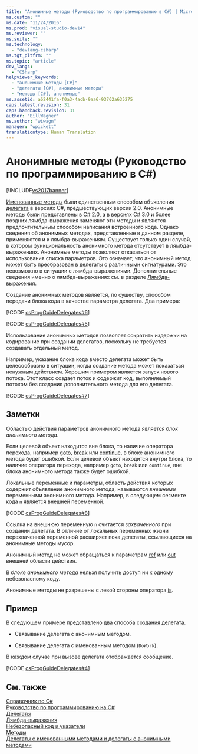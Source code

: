 ```yaml
---
title: "Анонимные методы (Руководство по программированию в C#) | Microsoft Docs"
ms.custom: ""
ms.date: "11/24/2016"
ms.prod: "visual-studio-dev14"
ms.reviewer: ""
ms.suite: ""
ms.technology: 
  - "devlang-csharp"
ms.tgt_pltfrm: ""
ms.topic: "article"
dev_langs: 
  - "CSharp"
helpviewer_keywords: 
  - "анонимные методы [C#]"
  - "делегаты [C#], анонимные методы"
  - "методы [C#], анонимные"
ms.assetid: a62441fa-f0a3-4acb-9aa6-93762a635275
caps.latest.revision: 31
caps.handback.revision: 31
author: "BillWagner"
ms.author: "wiwagn"
manager: "wpickett"
translationtype: Human Translation
---
```

# Анонимные методы (Руководство по программированию в C#)
[!INCLUDE[vs2017banner](../../../csharp/includes/vs2017banner.md)]

[Именованные методы](../../../csharp/programming-guide/delegates/delegates-with-named-vs-anonymous-methods.md) были единственным способом объявления [делегата](../../../csharp/language-reference/keywords/delegate.md) в версиях C\#, предшествующих версии 2.0.  Анонимные методы были представлены в C\# 2.0, а в версиях C\# 3.0 и более поздних лямбда\-выражения заменяют эти методы и являются предпочтительным способом написания встроенного кода.  Однако сведения об анонимных методах, представленные в данном разделе, применяются и к лямбда\-выражениям.  Существует только один случай, в котором функциональность анонимного метода отсутствует в лямбда\-выражениях.  Анонимные методы позволяют отказаться от использования списка параметров.  Это означает, что анонимный метод может быть преобразован в делегаты с различными сигнатурами.  Это невозможно в ситуации с лямбда\-выражениями.  Дополнительные сведения именно о лямбда\-выражениях см. в разделе [Лямбда\-выражения](../../../csharp/programming-guide/statements-expressions-operators/lambda-expressions.md).  
  
 Создание анонимных методов является, по существу, способом передачи блока кода в качестве параметра делегата.  Два примера:  
  
 [!CODE [csProgGuideDelegates#6](../CodeSnippet/VS_Snippets_VBCSharp/csProgGuideDelegates#6)]  
  
 [!CODE [csProgGuideDelegates#5](../CodeSnippet/VS_Snippets_VBCSharp/csProgGuideDelegates#5)]  
  
 Использование анонимных методов позволяет сократить издержки на кодирование при создании делегатов, поскольку не требуется создавать отдельный метод.  
  
 Например, указание блока кода вместо делегата может быть целесообразно в ситуации, когда создание метода может показаться ненужным действием.  Хорошим примером является запуск нового потока.  Этот класс создает поток и содержит код, выполняемый потоком без создания дополнительного метода для его делегата.  
  
 [!CODE [csProgGuideDelegates#7](../CodeSnippet/VS_Snippets_VBCSharp/csProgGuideDelegates#7)]  
  
## Заметки  
 Областью действия параметров анонимного метода является *блок анонимного метода*.  
  
 Если целевой объект находится вне блока, то наличие оператора перехода, например [goto](../../../csharp/language-reference/keywords/goto.md), [break](../../../csharp/language-reference/keywords/break.md) или [continue](../../../csharp/language-reference/keywords/continue.md), в блоке анонимного метода будет ошибкой.  Если целевой объект находится внутри блока, то наличие оператора перехода, например `goto`, `break` или `continue`, вне блока анонимного метода также будет ошибкой.  
  
 Локальные переменные и параметры, область действия которых содержит объявление анонимного метода, называются *внешними* переменными анонимного метода.  Например, в следующем сегменте кода `n` является внешней переменной.  
  
 [!CODE [csProgGuideDelegates#8](../CodeSnippet/VS_Snippets_VBCSharp/csProgGuideDelegates#8)]  
  
 Ссылка на внешнюю переменную `n` считается  *захваченного* при создании делегата.  В отличие от локальных переменных жизни перехваченной переменной расширяет пока делегаты, ссылающиеся на анонимные методы мусор.  
  
 Анонимный метод не может обращаться к параметрам [ref](../../../csharp/language-reference/keywords/ref.md) или [out](../../../csharp/language-reference/keywords/out.md) внешней области действия.  
  
 В *блоке анонимного метода* нельзя получить доступ ни к одному небезопасному коду.  
  
 Анонимные методы не разрешены с левой стороны оператора [is](../../../csharp/language-reference/keywords/is.md).  
  
## Пример  
 В следующем примере представлено два способа создания делегата.  
  
-   Связывание делегата с анонимным методом.  
  
-   Связывание делегата с именованным методом \(`DoWork`\).  
  
 В каждом случае при вызове делегата отображается сообщение.  
  
 [!CODE [csProgGuideDelegates#4](../CodeSnippet/VS_Snippets_VBCSharp/csProgGuideDelegates#4)]  
  
## См. также  
 [Справочник по C\#](../../../csharp/language-reference/index.md)   
 [Руководство по программированию на C\#](../../../csharp/programming-guide/index.md)   
 [Делегаты](../../../csharp/programming-guide/delegates/index.md)   
 [Лямбда\-выражения](../../../csharp/programming-guide/statements-expressions-operators/lambda-expressions.md)   
 [Небезопасный код и указатели](../../../csharp/programming-guide/unsafe-code-pointers/index.md)   
 [Методы](../../../csharp/programming-guide/classes-and-structs/methods.md)   
 [Делегаты с именованными методами и делегаты с анонимными методами](../../../csharp/programming-guide/delegates/delegates-with-named-vs-anonymous-methods.md)